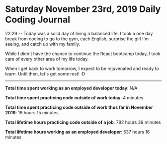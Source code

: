 # Saturday November 23rd, 2019 Daily Coding Journal

22:29 -- Today was a solid day of living a balanced life. I took a one day break from coding to go to the gym, each English, surprise the girl I'm seeing, and catch up with my family.

While I didn't have the chance to continue the React bootcamp today, I took care of every other area of my life today.

When I get back to work tomorrow, I expect to be rejuvenated and ready to learn. Until then, let's get some rest! :D
___
**Total time spent working as an employed developer today**: N/A

**Total time spent practicing code outside of work today**: 4 minutes

**Total time spent practicing code outside of work thus far in November 2019**: 18 hours 15 minutes

**Total lifetime hours practicing code outside of a job**: 782 hours 39 minutes

**Total lifetime hours working as an employed developer**: 537 hours 16 minutes